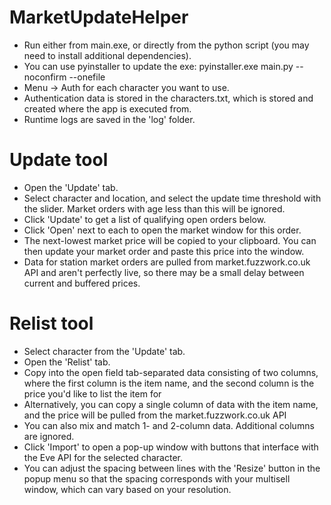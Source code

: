 # MarketUpdateHelper

- Run either from main.exe, or directly from the python script (you may need to install additional dependencies).
- You can use pyinstaller to update the exe: pyinstaller.exe main.py --noconfirm --onefile
- Menu -> Auth for each character you want to use.
- Authentication data is stored in the characters.txt, which is stored and created where the app is executed from.
- Runtime logs are saved in the 'log' folder.

# Update tool

- Open the 'Update' tab.
- Select character and location, and select the update time threshold with the slider. Market orders with age less than this will be ignored. 
- Click 'Update' to get a list of qualifying open orders below.
- Click 'Open' next to each to open the market window for this order.
- The next-lowest market price will be copied to your clipboard. You can then update your market order and paste this price into the window.
- Data for station market orders are pulled from market.fuzzwork.co.uk API and aren't perfectly live, so there may be a small delay between current and buffered prices.

# Relist tool

- Select character from the 'Update' tab.
- Open the 'Relist' tab.
- Copy into the open field tab-separated data consisting of two columns, where the first column is the item name, and the second column is the price you'd like to list the item for
- Alternatively, you can copy a single column of data with the item name, and the price will be pulled from the market.fuzzwork.co.uk API
- You can also mix and match 1- and 2-column data. Additional columns are ignored.
- Click 'Import' to open a pop-up window with buttons that interface with the Eve API for the selected character.
- You can adjust the spacing between lines with the 'Resize' button in the popup menu so that the spacing corresponds with your multisell window, which can vary based on your resolution.
